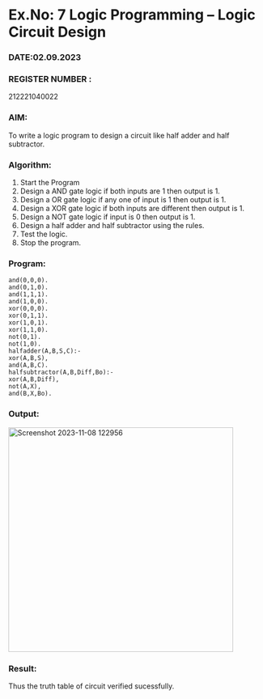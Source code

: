 # Ex.No: 7  Logic Programming –  Logic Circuit Design
### DATE:02.09.2023                                                                          
### REGISTER NUMBER :
212221040022
### AIM: 
To write a logic program to design a circuit like half adder and half subtractor.
###  Algorithm:
1. Start the Program
2. Design a AND gate logic if both inputs are 1 then output is 1.
3. Design a OR gate logic if any one of input is 1 then output is 1.
4. Design a XOR gate logic if both inputs are different then output is 1.
5. Design a NOT gate logic if input is 0 then output is 1.
6. Design a half adder and half subtractor using the rules.
7. Test the logic.
8. Stop the program.

### Program:
```
and(0,0,0).
and(0,1,0).
and(1,1,1).
and(1,0,0).
xor(0,0,0).
xor(0,1,1).
xor(1,0,1).
xor(1,1,0).
not(0,1).
not(1,0).
halfadder(A,B,S,C):-
xor(A,B,S),
and(A,B,C).
halfsubtractor(A,B,Diff,Bo):-
xor(A,B,Diff),
not(A,X),
and(B,X,Bo).
```
### Output:
<img width="444" alt="Screenshot 2023-11-08 122956" src="https://github.com/21005291/AI_Lab_2023-24/assets/112933167/b4683db8-cbd7-4c50-8c29-42fe1c70ae89">


### Result:
Thus the truth table of circuit verified sucessfully.
